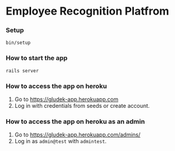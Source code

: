 # Employee Recognition Platfrom

### Setup
```
bin/setup
```

### How to start the app
```
rails server
```
### How to access the app on heroku
1) Go to https://gludek-app.herokuapp.com
2) Log in with credentials from seeds or create account.

### How to access the app on heroku as an admin
1) Go to https://gludek-app.herokuapp.com/admins/
2) Log in as `admin@test` with `admintest`.
